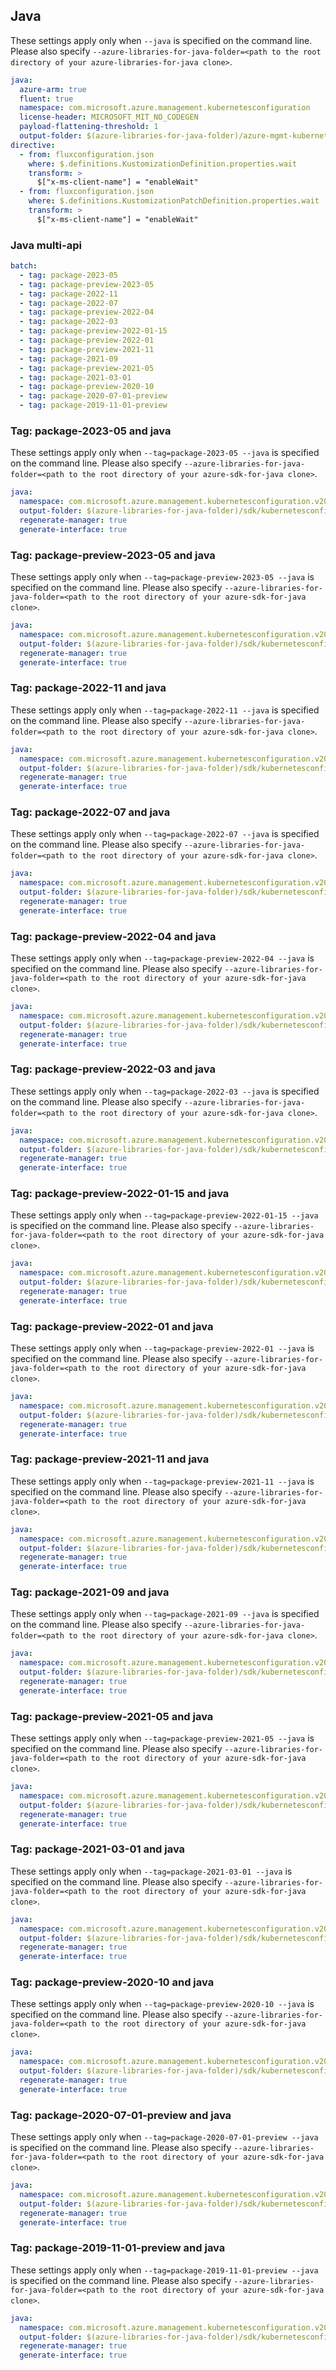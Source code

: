## Java

These settings apply only when `--java` is specified on the command line.
Please also specify `--azure-libraries-for-java-folder=<path to the root directory of your azure-libraries-for-java clone>`.

``` yaml $(java)
java:
  azure-arm: true
  fluent: true
  namespace: com.microsoft.azure.management.kubernetesconfiguration
  license-header: MICROSOFT_MIT_NO_CODEGEN
  payload-flattening-threshold: 1
  output-folder: $(azure-libraries-for-java-folder)/azure-mgmt-kubernetesconfiguration
directive:
  - from: fluxconfiguration.json
    where: $.definitions.KustomizationDefinition.properties.wait
    transform: >
      $["x-ms-client-name"] = "enableWait"
  - from: fluxconfiguration.json
    where: $.definitions.KustomizationPatchDefinition.properties.wait
    transform: >
      $["x-ms-client-name"] = "enableWait"
```

### Java multi-api

``` yaml $(java) && $(multiapi)
batch:
  - tag: package-2023-05
  - tag: package-preview-2023-05
  - tag: package-2022-11
  - tag: package-2022-07
  - tag: package-preview-2022-04
  - tag: package-2022-03
  - tag: package-preview-2022-01-15
  - tag: package-preview-2022-01
  - tag: package-preview-2021-11
  - tag: package-2021-09
  - tag: package-preview-2021-05
  - tag: package-2021-03-01
  - tag: package-preview-2020-10
  - tag: package-2020-07-01-preview
  - tag: package-2019-11-01-preview
```

### Tag: package-2023-05 and java

These settings apply only when `--tag=package-2023-05 --java` is specified on the command line.
Please also specify `--azure-libraries-for-java-folder=<path to the root directory of your azure-sdk-for-java clone>`.

``` yaml $(tag) == 'package-2023-05' && $(java) && $(multiapi)
java:
  namespace: com.microsoft.azure.management.kubernetesconfiguration.v2023_05_01
  output-folder: $(azure-libraries-for-java-folder)/sdk/kubernetesconfiguration/mgmt-v2023_05_01
  regenerate-manager: true
  generate-interface: true
```

### Tag: package-preview-2023-05 and java

These settings apply only when `--tag=package-preview-2023-05 --java` is specified on the command line.
Please also specify `--azure-libraries-for-java-folder=<path to the root directory of your azure-sdk-for-java clone>`.

``` yaml $(tag) == 'package-preview-2023-05' && $(java) && $(multiapi)
java:
  namespace: com.microsoft.azure.management.kubernetesconfiguration.v2023_05_01_preview
  output-folder: $(azure-libraries-for-java-folder)/sdk/kubernetesconfiguration/mgmt-v2023_05_01_preview
  regenerate-manager: true
  generate-interface: true
```

### Tag: package-2022-11 and java

These settings apply only when `--tag=package-2022-11 --java` is specified on the command line.
Please also specify `--azure-libraries-for-java-folder=<path to the root directory of your azure-sdk-for-java clone>`.

``` yaml $(tag) == 'package-2022-11' && $(java) && $(multiapi)
java:
  namespace: com.microsoft.azure.management.kubernetesconfiguration.v2022_11_01
  output-folder: $(azure-libraries-for-java-folder)/sdk/kubernetesconfiguration/mgmt-v2022_11_01
  regenerate-manager: true
  generate-interface: true
```

### Tag: package-2022-07 and java

These settings apply only when `--tag=package-2022-07 --java` is specified on the command line.
Please also specify `--azure-libraries-for-java-folder=<path to the root directory of your azure-sdk-for-java clone>`.

``` yaml $(tag) == 'package-2022-07' && $(java) && $(multiapi)
java:
  namespace: com.microsoft.azure.management.kubernetesconfiguration.v2022_07_01
  output-folder: $(azure-libraries-for-java-folder)/sdk/kubernetesconfiguration/mgmt-v2022_07_01
  regenerate-manager: true
  generate-interface: true
```

### Tag: package-preview-2022-04 and java

These settings apply only when `--tag=package-preview-2022-04 --java` is specified on the command line.
Please also specify `--azure-libraries-for-java-folder=<path to the root directory of your azure-sdk-for-java clone>`.

``` yaml $(tag) == 'package-preview-2022-04' && $(java) && $(multiapi)
java:
  namespace: com.microsoft.azure.management.kubernetesconfiguration.v2022_04_02_preview
  output-folder: $(azure-libraries-for-java-folder)/sdk/kubernetesconfiguration/mgmt-v2022_04_02_preview
  regenerate-manager: true
  generate-interface: true
```

### Tag: package-preview-2022-03 and java

These settings apply only when `--tag=package-2022-03 --java` is specified on the command line.
Please also specify `--azure-libraries-for-java-folder=<path to the root directory of your azure-sdk-for-java clone>`.

``` yaml $(tag) == 'package-2022-03' && $(java) && $(multiapi)
java:
  namespace: com.microsoft.azure.management.kubernetesconfiguration.v2022_03_01
  output-folder: $(azure-libraries-for-java-folder)/sdk/kubernetesconfiguration/mgmt-v2022_03_01
  regenerate-manager: true
  generate-interface: true
```

### Tag: package-preview-2022-01-15 and java

These settings apply only when `--tag=package-preview-2022-01-15 --java` is specified on the command line.
Please also specify `--azure-libraries-for-java-folder=<path to the root directory of your azure-sdk-for-java clone>`.

``` yaml $(tag) == 'package-preview-2022-01-15' && $(java) && $(multiapi)
java:
  namespace: com.microsoft.azure.management.kubernetesconfiguration.v2022_01_15_preview
  output-folder: $(azure-libraries-for-java-folder)/sdk/kubernetesconfiguration/mgmt-v2022_01_15_preview
  regenerate-manager: true
  generate-interface: true
```

### Tag: package-preview-2022-01 and java

These settings apply only when `--tag=package-preview-2022-01 --java` is specified on the command line.
Please also specify `--azure-libraries-for-java-folder=<path to the root directory of your azure-sdk-for-java clone>`.

``` yaml $(tag) == 'package-preview-2022-01' && $(java) && $(multiapi)
java:
  namespace: com.microsoft.azure.management.kubernetesconfiguration.v2022_01_01_preview
  output-folder: $(azure-libraries-for-java-folder)/sdk/kubernetesconfiguration/mgmt-v2022_01_01_preview
  regenerate-manager: true
  generate-interface: true
```

### Tag: package-preview-2021-11 and java

These settings apply only when `--tag=package-preview-2021-11 --java` is specified on the command line.
Please also specify `--azure-libraries-for-java-folder=<path to the root directory of your azure-sdk-for-java clone>`.

``` yaml $(tag) == 'package-preview-2021-11' && $(java) && $(multiapi)
java:
  namespace: com.microsoft.azure.management.kubernetesconfiguration.v2021_11_01_preview
  output-folder: $(azure-libraries-for-java-folder)/sdk/kubernetesconfiguration/mgmt-v2021_11_01_preview
  regenerate-manager: true
  generate-interface: true
```

### Tag: package-2021-09 and java

These settings apply only when `--tag=package-2021-09 --java` is specified on the command line.
Please also specify `--azure-libraries-for-java-folder=<path to the root directory of your azure-sdk-for-java clone>`.

``` yaml $(tag) == 'package-2021-09' && $(java) && $(multiapi)
java:
  namespace: com.microsoft.azure.management.kubernetesconfiguration.v2021_09_01
  output-folder: $(azure-libraries-for-java-folder)/sdk/kubernetesconfiguration/mgmt-v2021_09_01
  regenerate-manager: true
  generate-interface: true
```

### Tag: package-preview-2021-05 and java

These settings apply only when `--tag=package-preview-2021-05 --java` is specified on the command line.
Please also specify `--azure-libraries-for-java-folder=<path to the root directory of your azure-sdk-for-java clone>`.

``` yaml $(tag) == 'package-preview-2021-05' && $(java) && $(multiapi)
java:
  namespace: com.microsoft.azure.management.kubernetesconfiguration.v2021_05_01_preview
  output-folder: $(azure-libraries-for-java-folder)/sdk/kubernetesconfiguration/mgmt-v2021_05_01_preview
  regenerate-manager: true
  generate-interface: true
```

### Tag: package-2021-03-01 and java

These settings apply only when `--tag=package-2021-03-01 --java` is specified on the command line.
Please also specify `--azure-libraries-for-java-folder=<path to the root directory of your azure-sdk-for-java clone>`.

``` yaml $(tag) == 'package-2021-03-01' && $(java) && $(multiapi)
java:
  namespace: com.microsoft.azure.management.kubernetesconfiguration.v2021_03_01
  output-folder: $(azure-libraries-for-java-folder)/sdk/kubernetesconfiguration/mgmt_v2021_03_01
  regenerate-manager: true
  generate-interface: true
```

### Tag: package-preview-2020-10 and java

These settings apply only when `--tag=package-preview-2020-10 --java` is specified on the command line.
Please also specify `--azure-libraries-for-java-folder=<path to the root directory of your azure-sdk-for-java clone>`.

``` yaml $(tag) == 'package-preview-2020-10' && $(java) && $(multiapi)
java:
  namespace: com.microsoft.azure.management.kubernetesconfiguration.v2020_10_01_preview
  output-folder: $(azure-libraries-for-java-folder)/sdk/kubernetesconfiguration/mgmt-v2020_10_01_preview
  regenerate-manager: true
  generate-interface: true
```

### Tag: package-2020-07-01-preview and java

These settings apply only when `--tag=package-2020-07-01-preview --java` is specified on the command line.
Please also specify `--azure-libraries-for-java-folder=<path to the root directory of your azure-sdk-for-java clone>`.

``` yaml $(tag) == 'package-2020-07-01-preview' && $(java) && $(multiapi)
java:
  namespace: com.microsoft.azure.management.kubernetesconfiguration.v2020_07_01_preview
  output-folder: $(azure-libraries-for-java-folder)/sdk/kubernetesconfiguration/mgmt-v2020_07_01_preview
  regenerate-manager: true
  generate-interface: true
```

### Tag: package-2019-11-01-preview and java

These settings apply only when `--tag=package-2019-11-01-preview --java` is specified on the command line.
Please also specify `--azure-libraries-for-java-folder=<path to the root directory of your azure-sdk-for-java clone>`.

``` yaml $(tag) == 'package-2019-11-01-preview' && $(java) && $(multiapi)
java:
  namespace: com.microsoft.azure.management.kubernetesconfiguration.v2019_11_01_preview
  output-folder: $(azure-libraries-for-java-folder)/sdk/kubernetesconfiguration/mgmt-v2019_11_01_preview
  regenerate-manager: true
  generate-interface: true
```
